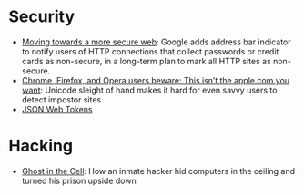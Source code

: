# Security
+ [Moving towards a more secure web](https://security.googleblog.com/2016/09/moving-towards-more-secure-web.html): Google adds address bar indicator to notify users of HTTP connections that collect passwords or credit cards as non-secure, in a long-term plan to mark all HTTP sites as non-secure.
+ [Chrome, Firefox, and Opera users beware: This isn’t the apple.com you want](https://arstechnica.com/information-technology/2017/04/chrome-firefox-and-opera-users-beware-this-isnt-the-apple-com-you-want/): Unicode sleight of hand makes it hard for even savvy users to detect impostor sites
+ [JSON Web Tokens](https://jwt.io/introduction/)

# Hacking
+ [Ghost in the Cell](https://www.theverge.com/2017/10/10/16447264/prison-hacker-recycled-computer-fraud-ohio-marion-transkiy): How an inmate hacker hid computers in the ceiling and turned his prison upside down

